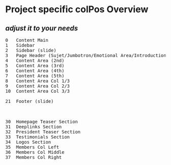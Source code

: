 # Project specific colPos Overview
## _adjust it to your needs_

<pre>
0   Content Main
1   Sidebar
2   Sidebar (slide)
3   Page Header (Sujet/Jumbotron/Emotional Area/Introduction)
4   Content Area (2nd)
5   Content Area (3rd)
6   Content Area (4th)
7   Content Area (5th)
8   Content Area Col 1/3
9   Content Area Col 2/3
10  Content Area Col 3/3

21  Footer (slide)



30  Homepage Teaser Section
31  Deeplinks Section
32  President Teaser Section
33  Testimonials Section
34  Logos Section
35  Members Col Left
36  Members Col Middle
37  Members Col Right


</pre>
